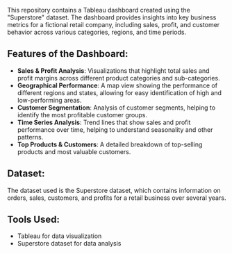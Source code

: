 

This repository contains a Tableau dashboard created using the "Superstore" dataset. The dashboard provides insights into key business metrics for a fictional retail company, 
including sales, profit, and customer behavior across various categories, regions, and time periods.

## Features of the Dashboard:
- **Sales & Profit Analysis**: Visualizations that highlight total sales and profit margins across different product categories and sub-categories.
- **Geographical Performance**: A map view showing the performance of different regions and states, allowing for easy identification of high and low-performing areas.
- **Customer Segmentation**: Analysis of customer segments, helping to identify the most profitable customer groups.
- **Time Series Analysis**: Trend lines that show sales and profit performance over time, helping to understand seasonality and other patterns.
- **Top Products & Customers**: A detailed breakdown of top-selling products and most valuable customers.

## Dataset:
The dataset used is the Superstore dataset, which contains information on orders, sales, customers, and profits for a retail business over several years.

## Tools Used:
- Tableau for data visualization
- Superstore dataset for data analysis

